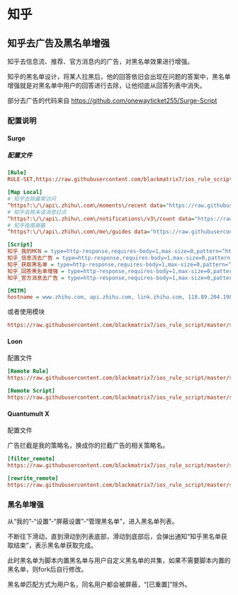 # 知乎

## 知乎去广告及黑名单增强

知乎去信息流、推荐、官方消息内的广告，对黑名单效果进行增强。

知乎的黑名单设计，将某人拉黑后，他的回答依旧会出现在问题的答案中，黑名单增强就是对黑名单中用户的回答进行去除，让他彻底从回答列表中消失。

部分去广告的代码来自 https://github.com/onewayticket255/Surge-Script

### 配置说明

#### Surge

##### **配置文件**

```ini
[Rule]
RULE-SET,https://raw.githubusercontent.com/blackmatrix7/ios_rule_script/master/script/zhihu/zhihu_remove_ads.surge,REJECT

[Map Local]
# 知乎去除最常访问
^https?:\/\/api\.zhihu\.com\/moments\/recent data="https://raw.githubusercontent.com/blackmatrix7/ios_rule_script/master/blank.json"
# 知乎去除未读消息红点
^https?:\/\/api\.zhihu\.com\/notifications\/v3\/count data="https://raw.githubusercontent.com/blackmatrix7/ios_rule_script/master/blank.json"
# 知乎指南屏蔽
^https?:\/\/api\.zhihu\.com\/me\/guides data="https://raw.githubusercontent.com/blackmatrix7/ios_rule_script/master/blank.json"

[Script]
知乎_我的MCN = type=http-response,requires-body=1,max-size=0,pattern=^https:\/\/api\.zhihu\.com/people/,script-path=https://raw.githubusercontent.com/blackmatrix7/ios_rule_script/master/script/zhihu/zhihu_plus.js
知乎_信息流去广告 = type=http-response,requires-body=1,max-size=0,pattern=^https:\/\/api\.zhihu\.com/(moments|topstory)/recommend,script-path=https://raw.githubusercontent.com/blackmatrix7/ios_rule_script/master/script/zhihu/zhihu_plus.js
知乎_获取黑名单 = type=http-response,requires-body=1,max-size=0,pattern=^https:\/\/api\.zhihu\.com\/settings\/blocked_users,script-path=https://raw.githubusercontent.com/blackmatrix7/ios_rule_script/master/script/zhihu/zhihu_plus.js
知乎_回答黑名单增强 = type=http-response,requires-body=1,max-size=0,pattern=^https:\/\/api\.zhihu\.com/v4/questions,script-path=https://raw.githubusercontent.com/blackmatrix7/ios_rule_script/master/script/zhihu/zhihu_plus.js
知乎_官方消息去广告 = type=http-response,requires-body=1,max-size=0,pattern=^https:\/\/api\.zhihu\.com\/notifications\/v3\/(message\?|timeline\/entry\/system_message),script-path=https://raw.githubusercontent.com/blackmatrix7/ios_rule_script/master/script/zhihu/zhihu_plus.js

[MITM]
hostname = www.zhihu.com, api.zhihu.com, link.zhihu.com, 118.89.204.198
```

或者使用模块

```ini
https://raw.githubusercontent.com/blackmatrix7/ios_rule_script/master/script/zhihu/zhihu_plus.sgmodule
```

#### Loon

配置文件

```ini
[Remote Rule]
https://raw.githubusercontent.com/blackmatrix7/ios_rule_script/master/script/zhihu/zhihu_remove_ads.loon, policy=REJECT, tag=知乎, enabled=true

[Remote Script]
https://raw.githubusercontent.com/blackmatrix7/ios_rule_script/master/script/zhihu/zhihu_plus.loon, tag=知乎_去广告及黑名单增强, enabled=true
```

#### Quantumult X

配置文件

广告拦截是我的策略名，换成你的拦截广告的相关策略名。

```ini
[filter_remote]
https://raw.githubusercontent.com/blackmatrix7/ios_rule_script/master/script/zhihu/zhihu_remove_ads.quanx, tag=知乎去广告, force-policy=广告拦截, enabled=true

[rewrite_remote]
https://raw.githubusercontent.com/blackmatrix7/ios_rule_script/master/script/zhihu/zhihu_plus.quanx, tag=知乎_去广告及黑名单增强, update-interval=86400, opt-parser=false, enabled=true
```

### 黑名单增强

从“我的”-“设置”-“屏蔽设置”-“管理黑名单”，进入黑名单列表。

不断往下滑动，直到滑动到列表底部，滑动到底部后，会弹出通知“知乎黑名单获取结束”，表示黑名单获取完成。

此时黑名单为脚本内置黑名单与用户自定义黑名单的并集，如果不需要脚本内置的黑名单，则fork后自行修改。

黑名单匹配方式为用户名，同名用户都会被屏蔽，“[已重置]”除外。